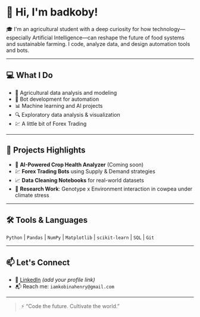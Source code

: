 # 👋 Hi, I'm badkoby!

🎓 I'm an agricultural student with a deep curiosity for how technology—especially Artificial Intelligence—can reshape the future of food systems and sustainable farming. I code, analyze data, and design automation tools and bots.

---

## 💻 What I Do

- 🌾 Agricultural data analysis and modeling
- 🤖 Bot development for automation
- 📊 Machine learning and AI projects
- 🔍 Exploratory data analysis & visualization
- 💹 A little bit of Forex Trading

---

## 🚀 Projects Highlights

- 🧠 **AI-Powered Crop Health Analyzer** (Coming soon)
- 💹 **Forex Trading Bots** using Supply & Demand strategies
- 📈 **Data Cleaning Notebooks** for real-world datasets
- 🧪 **Research Work**: Genotype x Environment interaction in cowpea under climate stress

---

## 🛠️ Tools & Languages

`Python` | `Pandas` | `NumPy` | `Matplotlib` | `scikit-learn` |  `SQL` | `Git`

---

## 📫 Let's Connect

- 💼 [LinkedIn](www.linkedin.com/in/henrykwakye) *(add your profile link)*
- 📬 Reach me: `iamkobinahenry@gmail.com`

---

> ⚡ “Code the future. Cultivate the world.”



<!---
Badkoby/Badkoby is a ✨ special ✨ repository because its `README.md` (this file) appears on your GitHub profile.
You can click the Preview link to take a look at your changes.
--->
